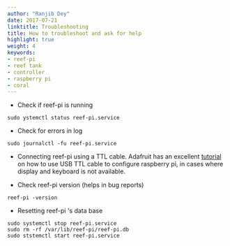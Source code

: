 ```yaml
---
author: "Ranjib Dey"
date: 2017-07-21
linktitle: Troubleshooting
title: How to troubleshoot and ask for help
highlight: true
weight: 4
keywords:
- reef-pi
- reef tank
- controller
- raspberry pi
- coral
---
```


- Check if reef-pi is running

```
sudo ystemctl status reef-pi.service
```

- Check for errors in log

```
sudo journalctl -fu reef-pi.service
```

- Connecting reef-pi using a TTL cable. Adafruit has an excellent [tutorial](https://learn.adafruit.com/adafruits-raspberry-pi-lesson-5-using-a-console-cable?view=all) on how to use USB TTL cable to configure raspberry pi, in cases where display and keyboard is not available.


- Check reef-pi version (helps in bug reports)

```
reef-pi -version
```

- Resetting reef-pi 's data base

```
sudo systemctl stop reef-pi.service
sudo rm -rf /var/lib/reef-pi/reef-pi.db
sudo ststemctl start reef-pi.service
```


